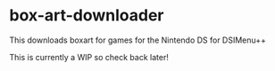 # box-art-downloader
This downloads boxart for games for the Nintendo DS for DSIMenu++

This is currently a WIP so check back later!
